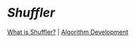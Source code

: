 # _Shuffler_
[What is Shuffler?](https://rickyroze.github.io/QEA2_Project1/Home "home") | [Algorithm Development](https://rickyroze.github.io/QEA2_Project1/Algorithm "algorithm")
